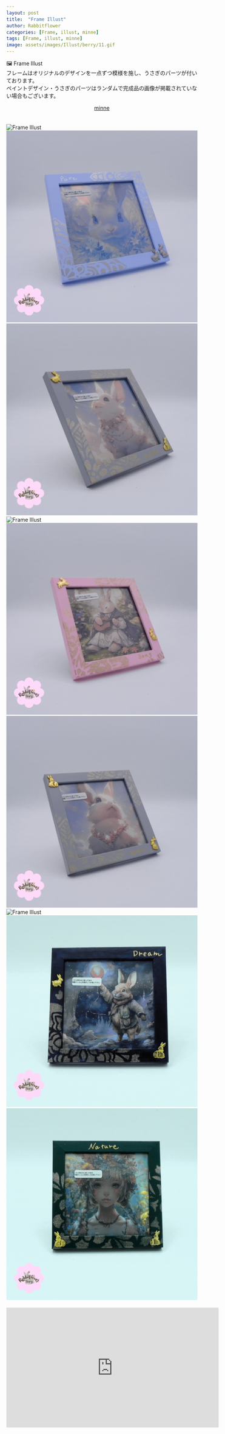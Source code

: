 ```yaml
---
layout: post
title:  "Frame Illust"
author: Rabbitflower
categories: [Frame, illust, minne]
tags: [Frame, illust, minne]
image: assets/images/Illust/berry/11.gif
---
```


🖼️ Frame Illust  
フレームはオリジナルのデザインを一点ずつ模様を施し、うさぎのパーツが付いております。  
ペイントデザイン・うさぎのパーツはランダムで完成品の画像が掲載されていない場合もございます。  
<!--more-->

<div style="text-align: center;"><a target="_blank" href="https://minne.com/@rabbitrabiko" class="btn btn-success">minne</a></div>  <br>
<br>

<img src="https://rabihouse.github.io/RabbitHouse.github.io/assets/images/Illust/berry/11.gif" class="rounded float-start" alt="Frame Illust">
<img src="assets/images/Illust/berry/12.gif" class="rounded float-center" alt="Frame Illust">
<img src="assets/images/Illust/berry/15.gif" class="rounded float-end" alt="Frame Illust">

<img src="https://rabihouse.github.io/RabbitHouse.github.io/assets/images/Illust/berry/16.gif" class="rounded float-start" alt="Frame Illust">
<img src="assets/images/Illust/berry/17.gif" class="rounded float-center" alt="Frame Illust">
<img src="assets/images/Illust/berry/18.gif" class="rounded float-end" alt="Frame Illust">

<img src="https://rabihouse.github.io/RabbitHouse.github.io/assets/images/Illust/berry/20.gif" class="rounded float-start" alt="Frame Illust">
<img src="assets/images/Illust/berry/21.gif" class="rounded float-center" alt="Frame Illust">
<img src="assets/images/Illust/berry/22.gif" class="rounded float-end" alt="Frame Illust"><br>

<br> 
<iframe width="560" height="315" src="https://www.youtube.com/embed/eKy53IzPBiM?si=SbAEe7Pbbf8wtsru" title="YouTube video player" frameborder="0" allow="accelerometer; autoplay; clipboard-write; encrypted-media; gyroscope; picture-in-picture; web-share" referrerpolicy="strict-origin-when-cross-origin" allowfullscreen></iframe>
